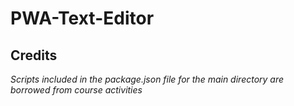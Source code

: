 # PWA-Text-Editor

## Credits

*Scripts included in the package.json file for the main directory are borrowed from course activities*